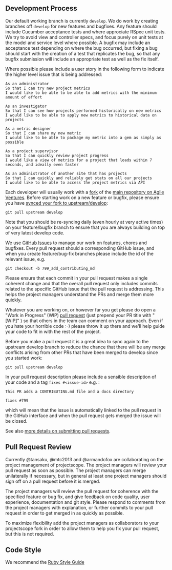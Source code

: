 Development Process
------------------

Our default working branch is currently `develop`.  We do work by creating branches off `develop` for new features and bugfixes.  Any feature should include Cucumber acceptance tests and where approciate RSpec unit tests.  We try to avoid view and controller specs, and focus purely on unit tests at the model and service level where possible.  A bugfix may include an acceptance test depending on where the bug occurred, but fixing a bug should start with the creation of a test that replicates the bug, so that any bugfix submission will include an appropriate test as well as the fix itself.

Where possible please include a user story in the following form to indicate the higher level issue that is being addressed:

```gherkin
As an administrator
So that I can try new project metrics
I would like to be able to be able to add metrics with the minimum amount of effort

As an investigator
So that I can see how projects performed historically on new metrics
I would like to be able to apply new metrics to historical data on projects

As a metric designer
So that I can share my new metric 
I would like to be able to package my metric into a gem as simply as possible

As a project supervisor
So that I can quickly review project progress
I would like a view of metrics for a project that loads within 7 seconds, and ideally even faster 

As an administrator of another site that has projects 
So that I can quickly and reliably get stats on all our projects
I would like to be able to access the project metrics via API

```


Each developer will usually work with a [fork](https://help.github.com/articles/fork-a-repo/) of the [main repository on Agile Ventures](https://github.com/AgileVentures/projectscope_mvp). Before starting work on a new feature or bugfix, please ensure you have [synced your fork to upstream/develop](https://help.github.com/articles/syncing-a-fork/):

```
git pull upstream develop
```

Note that you should be re-syncing daily (even hourly at very active times) on your feature/bugfix branch to ensure that you are always building on top of very latest develop code.

We use [GitHub Issues](https://github.com/AgileVentures/projectscope_mvp/issues) to manage our work on features, chores and bugfixes. Every pull request should a corresponding GitHub issue, and when you create feature/bug-fix branches please include the id of the relevant issue, e.g.

```
git checkout -b 799_add_contributing_md
```

Please ensure that each commit in your pull request makes a single coherent change and that the overall pull request only includes commits related to the specific GitHub issue that the pull request is addressing.  This helps the project managers understand the PRs and merge them more quickly.

Whatever you are working on, or however far you get please do open a "Work in Progress" (WIP) [pull request](https://help.github.com/articles/creating-a-pull-request/) (just prepend your PR title with "[WIP]" ) so that others in the team can comment on your approach.  Even if you hate your horrible code :-) please throw it up there and we'll help guide your code to fit in with the rest of the project.


Before you make a pull request it is a great idea to sync again to the upstream develop branch to reduce the chance that there will be any merge conflicts arising from other PRs that have been merged to develop since you started work:

```
git pull upstream develop
```

In your pull request description please include a sensible description of your code and a tag `fixes #<issue-id>` e.g. :

```
This PR adds a CONTRIBUTING.md file and a docs directory

fixes #799
```

which will mean that the issue is automatically linked to the pull request in the GitHub interface and when the pull request gets merged the issue will be closed.

See also [more details on submitting pull requests](how_to_submit_a_pull_request_on_github.md).

Pull Request Review
-------------------

Currently @tansaku, @mtc2013 and @armandofox are collaborating on the project management of projectscope.  The project managers will review your pull request as soon as possible.  The project managers can merge unilaterally if necessary, but in general at least one project managers should sign off on a pull request before it is merged.

The project managers will review the pull request for coherence with the specified feature or bug fix, and give feedback on code quality, user experience, documentation and git style.  Please respond to comments from the project managers with explanation, or further commits to your pull request in order to get merged in as quickly as possible.

To maximize flexibility add the project managers as collaborators to your projectscope fork in order to allow them to help you fix your pull request, but this is not required.

Code Style
-------------

We recommend the [Ruby Style Guide](https://github.com/bbatsov/ruby-style-guide)





